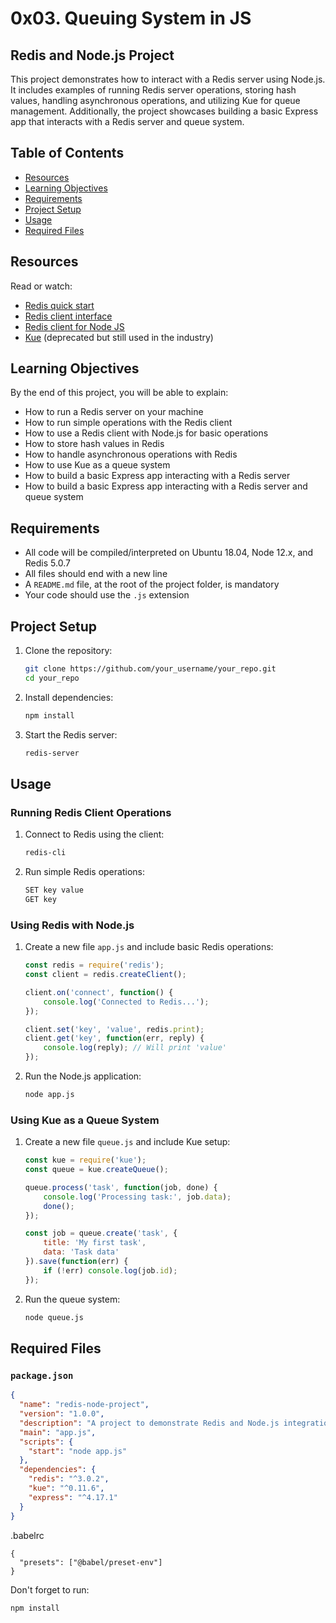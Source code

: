 # 0x03. Queuing System in JS

## Redis and Node.js Project

This project demonstrates how to interact with a Redis server using Node.js. It includes examples of running Redis server operations, storing hash values, handling asynchronous operations, and utilizing Kue for queue management. Additionally, the project showcases building a basic Express app that interacts with a Redis server and queue system.

## Table of Contents

- [Resources](#resources)
- [Learning Objectives](#learning-objectives)
- [Requirements](#requirements)
- [Project Setup](#project-setup)
- [Usage](#usage)
- [Required Files](#required-files)

## Resources

Read or watch:
- [Redis quick start](https://redis.io/topics/quickstart)
- [Redis client interface](https://redis.io/topics/clients)
- [Redis client for Node JS](https://github.com/NodeRedis/node-redis)
- [Kue](https://github.com/Automattic/kue) (deprecated but still used in the industry)

## Learning Objectives

By the end of this project, you will be able to explain:
- How to run a Redis server on your machine
- How to run simple operations with the Redis client
- How to use a Redis client with Node.js for basic operations
- How to store hash values in Redis
- How to handle asynchronous operations with Redis
- How to use Kue as a queue system
- How to build a basic Express app interacting with a Redis server
- How to build a basic Express app interacting with a Redis server and queue system

## Requirements

- All code will be compiled/interpreted on Ubuntu 18.04, Node 12.x, and Redis 5.0.7
- All files should end with a new line
- A `README.md` file, at the root of the project folder, is mandatory
- Your code should use the `.js` extension

## Project Setup

1. Clone the repository:
    ```bash
    git clone https://github.com/your_username/your_repo.git
    cd your_repo
    ```

2. Install dependencies:
    ```bash
    npm install
    ```

3. Start the Redis server:
    ```bash
    redis-server
    ```

## Usage

### Running Redis Client Operations

1. Connect to Redis using the client:
    ```bash
    redis-cli
    ```

2. Run simple Redis operations:
    ```bash
    SET key value
    GET key
    ```

### Using Redis with Node.js

1. Create a new file `app.js` and include basic Redis operations:
    ```javascript
    const redis = require('redis');
    const client = redis.createClient();

    client.on('connect', function() {
        console.log('Connected to Redis...');
    });

    client.set('key', 'value', redis.print);
    client.get('key', function(err, reply) {
        console.log(reply); // Will print 'value'
    });
    ```

2. Run the Node.js application:
    ```bash
    node app.js
    ```

### Using Kue as a Queue System

1. Create a new file `queue.js` and include Kue setup:
    ```javascript
    const kue = require('kue');
    const queue = kue.createQueue();

    queue.process('task', function(job, done) {
        console.log('Processing task:', job.data);
        done();
    });

    const job = queue.create('task', {
        title: 'My first task',
        data: 'Task data'
    }).save(function(err) {
        if (!err) console.log(job.id);
    });
    ```

2. Run the queue system:
    ```bash
    node queue.js
    ```

## Required Files

### `package.json`
```json
{
  "name": "redis-node-project",
  "version": "1.0.0",
  "description": "A project to demonstrate Redis and Node.js integration",
  "main": "app.js",
  "scripts": {
    "start": "node app.js"
  },
  "dependencies": {
    "redis": "^3.0.2",
    "kue": "^0.11.6",
    "express": "^4.17.1"
  }
}
```
.babelrc
```
{
  "presets": ["@babel/preset-env"]
}
```
Don't forget to run:
```
npm install
```




